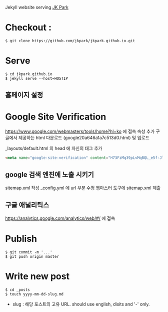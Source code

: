 Jekyll website serving [JK Park](http://jkpark.github.io)

# Checkout :

```console
$ git clone https://github.com/jkpark/jkpark.github.io.git
```

# Serve

```console
$ cd jkpark.github.io
$ jekyll serve --host=HOSTIP
```

## 홈페이지 설정

# Google Site Verification

https://www.google.com/webmasters/tools/home?hl=ko 에 접속
속성 추가
구글에서 제공하는 html 다운로드 (google20a646a1a7c513d0.html) 및 업로드

_layouts/default.html 의 head 에 자신의 태그 추가
```html
<meta name="google-site-verification" content="H73FzMq39pLvMqBQL_e5f-JlaipO9MkcGC_ce_3xlDA" />
```

## google 검색 엔진에 노출 시키기
sitemap.xml 작성
_config.yml 에 url 부분 수정
웹마스터 도구에 sitemap.xml 제출

## 구글 애널리틱스
https://analytics.google.com/analytics/web/#/ 에 접속



# Publish

```console
$ git commit -m '...'
$ git push origin master
```

# Write new post

```console
$ cd _posts
$ touch yyyy-mm-dd-slug.md
```
 - slug : 해당 포스트의 고유 URL. should use english, disits and '-' only.

 


